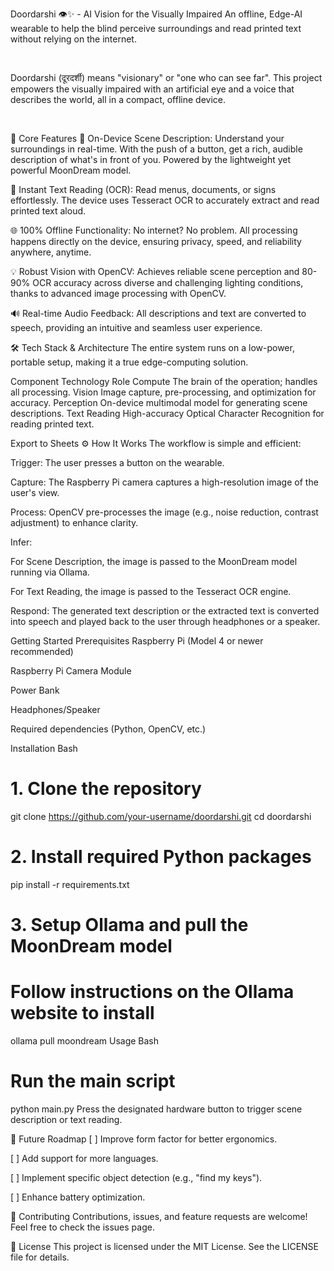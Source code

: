 Doordarshi 👁️✨ - AI Vision for the Visually Impaired
An offline, Edge-AI wearable to help the blind perceive surroundings and read printed text without relying on the internet.

<br>

Doordarshi (दूरदर्शी) means "visionary" or "one who can see far". This project empowers the visually impaired with an artificial eye and a voice that describes the world, all in a compact, offline device.

<br>




🚀 Core Features
🤖 On-Device Scene Description: Understand your surroundings in real-time. With the push of a button, get a rich, audible description of what's in front of you. Powered by the lightweight yet powerful MoonDream model.

📄 Instant Text Reading (OCR): Read menus, documents, or signs effortlessly. The device uses Tesseract OCR to accurately extract and read printed text aloud.

🌐 100% Offline Functionality: No internet? No problem. All processing happens directly on the device, ensuring privacy, speed, and reliability anywhere, anytime.

💡 Robust Vision with OpenCV: Achieves reliable scene perception and 80-90% OCR accuracy across diverse and challenging lighting conditions, thanks to advanced image processing with OpenCV.

🔊 Real-time Audio Feedback: All descriptions and text are converted to speech, providing an intuitive and seamless user experience.

🛠️ Tech Stack & Architecture
The entire system runs on a low-power, portable setup, making it a true edge-computing solution.

Component	Technology	Role
Compute		The brain of the operation; handles all processing.
Vision		Image capture, pre-processing, and optimization for accuracy.
Perception		On-device multimodal model for generating scene descriptions.
Text Reading		High-accuracy Optical Character Recognition for reading printed text.

Export to Sheets
⚙️ How It Works
The workflow is simple and efficient:

Trigger: The user presses a button on the wearable.

Capture: The Raspberry Pi camera captures a high-resolution image of the user's view.

Process: OpenCV pre-processes the image (e.g., noise reduction, contrast adjustment) to enhance clarity.

Infer:

For Scene Description, the image is passed to the MoonDream model running via Ollama.

For Text Reading, the image is passed to the Tesseract OCR engine.

Respond: The generated text description or the extracted text is converted into speech and played back to the user through headphones or a speaker.

Getting Started
Prerequisites
Raspberry Pi (Model 4 or newer recommended)

Raspberry Pi Camera Module

Power Bank

Headphones/Speaker

Required dependencies (Python, OpenCV, etc.)

Installation
Bash

# 1. Clone the repository
git clone https://github.com/your-username/doordarshi.git
cd doordarshi

# 2. Install required Python packages
pip install -r requirements.txt

# 3. Setup Ollama and pull the MoonDream model
# Follow instructions on the Ollama website to install
ollama pull moondream
Usage
Bash

# Run the main script
python main.py
Press the designated hardware button to trigger scene description or text reading.

🎯 Future Roadmap
[ ] Improve form factor for better ergonomics.

[ ] Add support for more languages.

[ ] Implement specific object detection (e.g., "find my keys").

[ ] Enhance battery optimization.

🤝 Contributing
Contributions, issues, and feature requests are welcome! Feel free to check the issues page.

📜 License
This project is licensed under the MIT License. See the LICENSE file for details.
